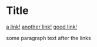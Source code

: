# Title

[a link!](https://something.com)
[another link!](some-page.html)
[good link!](https://www.google.com/)

some paragraph text after the links
